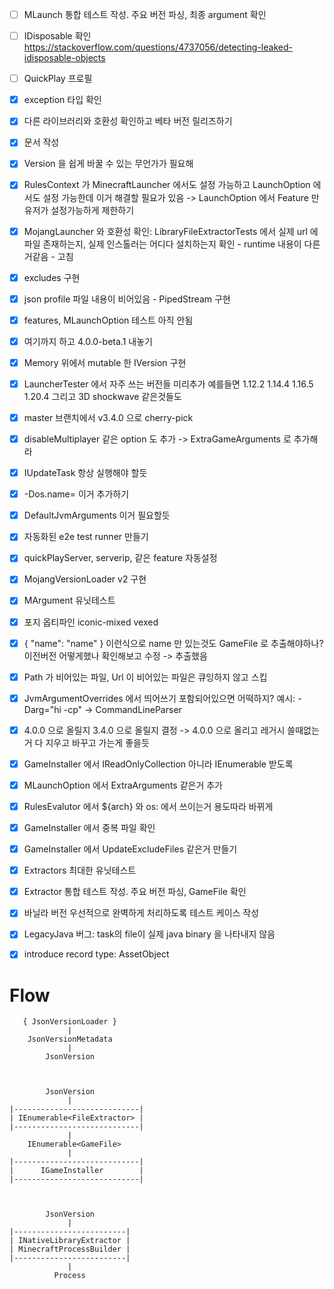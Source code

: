 - [ ] MLaunch 통합 테스트 작성. 주요 버전 파싱, 최종 argument 확인
- [ ] IDisposable 확인 https://stackoverflow.com/questions/4737056/detecting-leaked-idisposable-objects
- [ ] QuickPlay 프로필

- [x] exception 타입 확인 
- [x] 다른 라이브러리와 호환성 확인하고 베타 버전 릴리즈하기
- [x] 문서 작성
- [x] Version 을 쉽게 바꿀 수 있는 무언가가 필요해
- [x] RulesContext 가 MinecraftLauncher 에서도 설정 가능하고 LaunchOption 에서도 설정 가능한데 이거 해결할 필요가 있음 -> LaunchOption 에서 Feature 만 유저가 설정가능하게 제한하기
- [x] MojangLauncher 와 호환성 확인: LibraryFileExtractorTests 에서 실제 url 에 파일 존재하는지, 실제 인스톨러는 어디다 설치하는지 확인 - runtime 내용이 다른거같음 - 고침
- [x] excludes 구현
- [x] json profile 파일 내용이 비어있음 - PipedStream 구현
- [x] features, MLaunchOption 테스트 아직 안됨
- [x] 여기까지 하고 4.0.0-beta.1 내놓기
- [x] Memory 위에서 mutable 한 IVersion 구현
- [x] LauncherTester 에서 자주 쓰는 버전들 미리추가 예를들면 1.12.2 1.14.4 1.16.5 1.20.4 그리고 3D shockwave 같은것들도
- [x] master 브랜치에서 v3.4.0 으로 cherry-pick
- [x] disableMultiplayer 같은 option 도 추가 -> ExtraGameArguments 로 추가해라
- [x] IUpdateTask 항상 실행해야 할듯 
- [x] -Dos.name= 이거 추가하기
- [x] DefaultJvmArguments 이거 필요할듯
- [x] 자동화된 e2e test runner 만들기
- [x] quickPlayServer, serverip, 같은 feature 자동설정
- [x] MojangVersionLoader v2 구현
- [x] MArgument 유닛테스트
- [x] 포지 옵티파인 iconic-mixed vexed
- [x] { "name": "name" } 이런식으로 name 만 있는것도 GameFile 로 추출해야하나? 이전버전 어떻게했나 확인해보고 수정 -> 추출했음
- [x] Path 가 비어있는 파일, Url 이 비어있는 파일은 큐잉하지 않고 스킵
- [x] JvmArgumentOverrides 에서 띄어쓰기 포함되어있으면 어떡하지? 예시: -Darg="hi -cp" -> CommandLineParser
- [x] 4.0.0 으로 올릴지 3.4.0 으로 올릴지 결정 -> 4.0.0 으로 올리고 레거시 쓸때없는거 다 지우고 바꾸고 가는게 좋을듯
- [x] GameInstaller 에서 IReadOnlyCollection 아니라 IEnumerable 받도록
- [x] MLaunchOption 에서 ExtraArguments 같은거 추가
- [x] RulesEvalutor 에서 ${arch} 와 os: 에서 쓰이는거 용도따라 바뀌게
- [x] GameInstaller 에서 중복 파일 확인
- [x] GameInstaller 에서 UpdateExcludeFiles 같은거 만들기
- [x] Extractors 최대한 유닛테스트
- [x] Extractor 통합 테스트 작성. 주요 버전 파싱, GameFile 확인
- [x] 바닐라 버전 우선적으로 완벽하게 처리하도록 테스트 케이스 작성
- [x] LegacyJava 버그: task의 file이 실제 java binary 을 나타내지 않음
- [x] introduce record type: AssetObject

# Flow

```
   { JsonVersionLoader }
             |
    JsonVersionMetadata
             |
        JsonVersion



        JsonVersion
             |
|----------------------------|
| IEnumerable<FileExtractor> |
|----------------------------|
             |
    IEnumerable<GameFile>
             |
|----------------------------|
|      IGameInstaller        |
|----------------------------|



        JsonVersion
             |
|-------------------------|
| INativeLibraryExtractor |
| MinecraftProcessBuilder |
|-------------------------|
             |
          Process
```